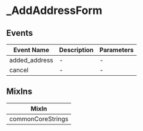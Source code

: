 # _AddAddressForm

## Events

<!-- @vuese:_AddAddressForm:events:start -->
|Event Name|Description|Parameters|
|---|---|---|
|added_address|-|-|
|cancel|-|-|

<!-- @vuese:_AddAddressForm:events:end -->


## MixIns

<!-- @vuese:_AddAddressForm:mixIns:start -->
|MixIn|
|---|
|commonCoreStrings|

<!-- @vuese:_AddAddressForm:mixIns:end -->
